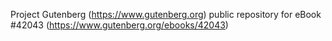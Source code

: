 Project Gutenberg (https://www.gutenberg.org) public repository for eBook #42043 (https://www.gutenberg.org/ebooks/42043)

